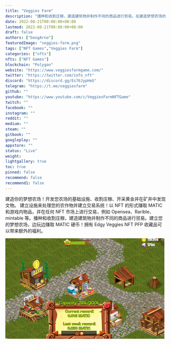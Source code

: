 ```yaml
---
title: "Veggies Farm"
description: "播种和收割庄稼，建造建筑物并制作不同的商品进行贸易。在建造梦想农场的同时赚取 MATIC！"
date: 2022-08-21T00:00:00+08:00
lastmod: 2022-08-21T00:00:00+08:00
draft: false
authors: ["boogArno"]
featuredImage: "veggies-farm.png"
tags: ["NFT Games","Veggies Farm"]
categories: ["nfts"]
nfts: ["NFT Games"]
blockchain: "Polygon"
website: "https://www.veggiesfarmgame.com/"
twitter: "https://twitter.com/info_nft"
discord: "https://discord.gg/Es76JypHeG"
telegram: "https://t.me/veggiesfarm"
github: ""
youtube: "https://www.youtube.com/c/VeggiesFarmNFTGame"
twitch: ""
facebook: ""
instagram: ""
reddit: ""
medium: ""
steam: ""
gitbook: ""
googleplay: ""
appstore: ""
status: "Live"
weight: 
lightgallery: true
toc: true
pinned: false
recommend: false
recommend1: false
---
```

建造你的梦想农场！开发您农场的基础设施、收割庄稼、开采黄金并在矿井中发现文物。
建立设施来处理您的农作物并建立交易系统！以 NFT 的形式赚取 MATIC 和游戏内物品，并在任何 NFT 市场上进行交易，例如 Opensea、Rarible、mintable 等。播种和收割庄稼，建造建筑物并制作不同的商品进行贸易。建立您的梦想农场，边玩边赚取 MATIC 硬币！拥有 Edgy Veggies NFT PFP 收藏品可以带来额外的福利。

![veggiesfarm-dapp-games-matic-image1-500x315_28c672025281968ec515f84873c4aa49](veggiesfarm-dapp-games-matic-image1-500x315_28c672025281968ec515f84873c4aa49.png)